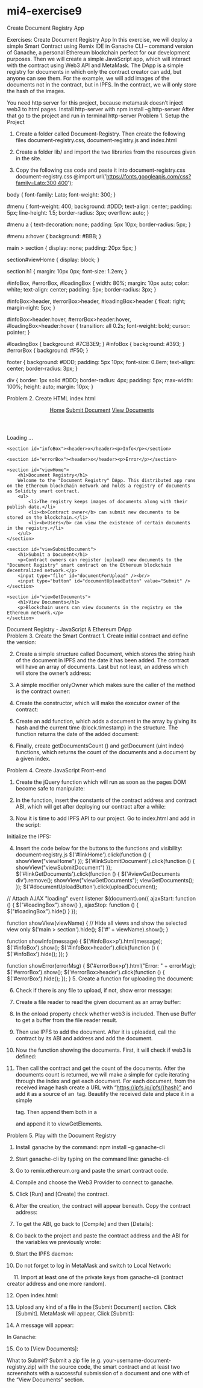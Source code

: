 # mi4-exercise9
Create Document Registry App

Exercises: Create Document Registry App
In this exercise, we will deploy a simple Smart Contract using Remix IDE in Ganache CLI – command version of Ganache, a personal Ethereum blockchain perfect for our development purposes. Then we will create a simple JavaScript app, which will interact with the contract using Web3 API and MetaMask. The DApp is a simple registry for documents in which only the contract creator can add, but anyone can see them. For the example, we will add images of the documents not in the contract, but in IPFS. In the contract, we will only store the hash of the images.
 
You need http server for this project, because metamask doesn’t inject web3 to html pages.
Install http-server with
npm install –g http-server
After that go to the project and run in terminal 
http-server
Problem 1.	Setup the Project
1.	Create a folder called Document-Registry. Then create the following files document-registry.css, document-registry.js and index.html
2.	Create a folder lib/ and import the two libraries from the resources given in the site. 
 
3.	Copy the following css code and paste it into document-registry.css
document-registry.css
@import url('https://fonts.googleapis.com/css?family=Lato:300,400');

body {
    font-family: Lato;
    font-weight: 300;
}

#menu {
    font-weight: 400;
    background: #DDD;
    text-align: center;
    padding: 5px;
    line-height: 1.5;
    border-radius: 3px;
    overflow: auto;
}

#menu a {
    text-decoration: none;
    padding: 5px 10px;
    border-radius: 5px;
}

#menu a:hover {
    background: #BBB;
}

main > section {
    display: none;
    padding: 20px 5px;
}

section#viewHome {
    display: block;
}

section h1 {
    margin: 10px 0px;
    font-size: 1.2em;
}

#infoBox, #errorBox, #loadingBox {
    width: 80%;
    margin: 10px auto;
    color: white;
    text-align: center;
    padding: 5px;
    border-radius: 3px;
}

#infoBox>header, #errorBox>header, #loadingBox>header {
    float: right;
    margin-right: 5px;
}

#infoBox>header:hover, #errorBox>header:hover, #loadingBox>header:hover {
    transition: all 0.2s;
    font-weight: bold;
    cursor: pointer;
}

#loadingBox {
    background: #7CB3E9;
}
#infoBox {
    background: #393;
}
#errorBox {
    background: #F50;
}

footer {
    background: #DDD;
    padding: 5px 10px;
    font-size: 0.8em;
    text-align: center;
    border-radius: 3px;
}

div {
    border: 1px solid #DDD;
    border-radius: 4px;
    padding: 5px;
    max-width: 100%;
    height: auto;
    margin: 10px;
}

Problem 2.	Create HTML
index.html
<!DOCTYPE html>

<html>

<head>
    <meta charset="utf-8" />
    <title>Document Registry DApp</title>
    <link rel="stylesheet" type="text/css" href="document-registry.css" />
    <script src="lib/jquery-3.3.1.min.js"></script>
    <script src="lib/sha256.min.js"></script>
    <script src="document-registry.js"></script>
</head>

<body>
<header id="menu">
    <a href="#" id="linkHome">Home</a>
    <a href="#" id="linkSubmitDocument">Submit Document</a>
    <a href="#" id="linkGetDocuments">View Documents</a>
</header>

<main>
    <section id="loadingBox">Loading ...</section>

    <section id="infoBox"><header>x</header><p>Info</p></section>

    <section id="errorBox"><header>x</header><p>Error</p></section>

    <section id="viewHome">
        <h1>Document Registry</h1>
        Welcome to the "Document Registry" DApp. This distributed app runs on the Ethereum blockchain network and holds a registry of documents as Solidity smart contract.
        <ul>
            <li>The registry keeps images of documents along with their publish date.</li>
            <li><b>Contract owner</b> can submit new documents to be stored on the blockchain.</li>
            <li><b>Users</b> can view the existence of certain documents in the registry.</li>
        </ul>
    </section>

    <section id="viewSubmitDocument">
        <h1>Submit a Document</h1>
        <p>Contract owners can register (upload) new documents to the "Document Registry" smart contract on the Ethereum blockchain decentralized network.</p>
        <input type="file" id="documentForUpload" /><br/>
        <input type="button" id="documentUploadButton" value="Submit" />
    </section>

    <section id="viewGetDocuments">
        <h1>View Documents</h1>
        <p>Blockchain users can view documents in the registry on the Ethereum network.</p>
    </section>
</main>

<footer>Document Registry - JavaScript & Ethereum DApp</footer>
</body>
</html>
Problem 3.	Create the Smart Contract
1.	Create initial contract and define the version:
 
2.	Create a simple structure called Document, which stores the string hash of the document in IPFS and the date it has been added. The contract will have an array of documents. Last but not least, an address which will store the owner’s address:
 
3.	A simple modifier onlyOwner which makes sure the caller of the method is the contract owner:
 
4.	Create the constructor, which will make the executor owner of the contract:
 
5.	Create an add function, which adds a document in the array by giving its hash and the current time (block.timestamp) in the structure. The function returns the date of the added document:
 
6.	Finally, create getDocumentsCount () and getDocument (uint index) functions, which returns the count of the documents and a document by a given index.
 
Problem 4.	Create JavaScript Front-end
1.	Create the jQuery function which will run as soon as the pages DOM become safe to manipulate:
 
2.	In the function, insert the constants of the contract address and contract ABI, which will get after deploying our contract after a while:
 
3.	Now it is time to add IPFS API to our project. Go to index.html and add in the script:
<script src="https://unpkg.com/ipfs-api/dist/index.js"></script>
 
Initialize the IPFS:
 
4.	Insert the code below for the buttons to the functions and visibility:
document-registry.js
$('#linkHome').click(function () {
    showView("viewHome")
});
$('#linkSubmitDocument').click(function () {
    showView("viewSubmitDocument")
});
$('#linkGetDocuments').click(function () {
    $('#viewGetDocuments div').remove();
    showView("viewGetDocuments");
    viewGetDocuments();
});
$('#documentUploadButton').click(uploadDocument);

// Attach AJAX "loading" event listener
$(document).on({
    ajaxStart: function () {
        $("#loadingBox").show()
    },
    ajaxStop: function () {
        $("#loadingBox").hide()
    }
});

function showView(viewName) {
    // Hide all views and show the selected view only
    $('main > section').hide();
    $('#' + viewName).show();
}

function showInfo(message) {
    $('#infoBox>p').html(message);
    $('#infoBox').show();
    $('#infoBox>header').click(function () {
        $('#infoBox').hide();
    });
}

function showError(errorMsg) {
    $('#errorBox>p').html("Error: " + errorMsg);
    $('#errorBox').show();
    $('#errorBox>header').click(function () {
        $('#errorBox').hide();
    });
}
5.	Create a function for uploading the document:
 
6.	Check if there is any file to upload, if not, show error message:
 
7.	Create a file reader to read the given document as an array buffer:
 
8.	In the onload property check whether web3 is included. Then use Buffer to get a buffer from the file reader result. 
 
9.	Then use IPFS to add the document. After it is uploaded, call the contract by its ABI and address and add the document.
 
10.	Now the function showing the documents. First, it will check if web3 is defined:
 
11.	Then call the contract and get the count of the documents. After the documents count is returned, we will make a simple for cycle iterating through the index and get each document. For each document, from the received image hash create a URL with “https://ipfs.io/ipfs/{hash}” and add it as a source of an <img> tag. Beautify the received date and place it in a simple <p> tag. Then append them both in a <div> and append it to viewGetElements.
 
Problem 5.	Play with the Document Registry
1.	Install ganache by the command:
npm install –g ganache-cli
2.	Start ganache-cli by typing on the command line:
ganache-cli
3.	Go to remix.ethereum.org and paste the smart contract code.
4.	Compile and choose the Web3 Provider to connect to ganache.
5.	Click [Run] and [Create] the contract.
 
6.	After the creation, the contract will appear beneath. Copy the contract address:
 
7.	To get the ABI, go back to [Compile] and then [Details]:
 
 
8.	Go back to the project and paste the contract address and the ABI for the variables we previously wrote:
 
9.	Start the IPFS daemon:
 
10.	Do not forget to log in MetaMask and switch to Local Network:
 
 
11.	Import at least one of the private keys from ganache-cli (contract creator address and one more random).
 
12.	Open index.html:
 
13.	Upload any kind of a file in the [Submit Document] section. Click [Submit]. MetaMask will appear, Click [Submit]:
 
 
14.	A message will appear:
 
In Ganache:
 


15.	Go to [View Documents]:
 

What to Submit?
Submit a zip file (e.g. your-username-document-registry.zip) with the source code, the smart contract and at least two screenshots with a successful submission of a document and one with of the “View Documents” section.

